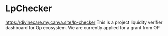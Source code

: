 # LpChecker
https://divinecare.my.canva.site/lp-checker
This is a project liquidity verifier dashboard for Op ecosystem. We are currently applied for a grant  from OP
